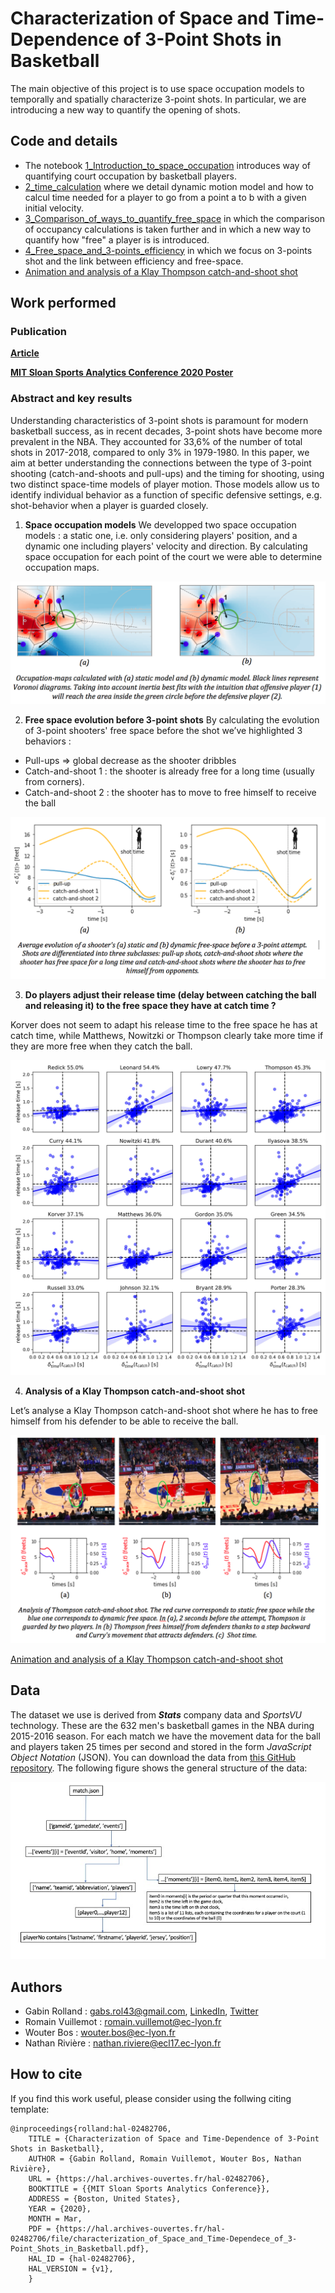 # Characterization of Space and Time-Dependence of 3-Point Shots in Basketball
The main objective of this project is to use space occupation models to temporally and spatially characterize 3-point shots. In particular, we are introducing a new way to quantify the opening of shots.

## Code and details

* The notebook [1_Introduction_to_space_occupation](https://nbviewer.jupyter.org/github/AmigoCap/MecaSportStats/blob/master/1_Introduction_to_space_occupation.ipynb) introduces way of quantifying court occupation by basketball players.
* [2_time_calculation](https://nbviewer.jupyter.org/github/AmigoCap/MecaSportStats/blob/master/2_Time_calculation.ipynb) where we detail dynamic motion model and how to calcul time needed for a player to go from a point a to b with a given initial velocity.
* [3_Comparison_of_ways_to_quantify_free_space](https://nbviewer.jupyter.org/github/AmigoCap/MecaSportStats/blob/master/3_Comparison_of_ways_to_quantify_free_space.ipynb) in which the comparison of occupancy calculations is taken further and in which a new way to quantify how "free" a player is is introduced.
* [4_Free_space_and_3-points_efficiency](https://nbviewer.jupyter.org/github/AmigoCap/MecaSportStats/blob/master/4_Free_space_and_3-points_efficiency.ipynb) in which we focus on 3-points shot and the link between efficiency and free-space.
* [Animation and analysis of a Klay Thompson catch-and-shoot shot](https://amigocap.github.io/MecaSportStats/video.mp4)

## Work performed

### Publication

[**Article**](http://www.sloansportsconference.com/wp-content/uploads/2020/02/Rolland_characterization_of_Space_and_Time-Dependece_of_3-Point_Shots_in_Basketball.pdf)

[**MIT Sloan Sports Analytics Conference 2020 Poster**](https://github.com/AmigoCap/MecaSportStats/blob/master/MIT_Sloan_sports_Analytics_Conference_Poster.pdf)

### Abstract and key results

Understanding characteristics of 3-point shots is paramount for modern basketball success, as in recent decades, 3-point shots have become more prevalent in the NBA. They accounted for 33,6% of the number of total shots in 2017-2018, compared to only 3% in 1979-1980. In this paper, we aim at better understanding the connections between the type of 3-point shooting (catch-and-shoots and pull-ups) and the timing for shooting, using two distinct space-time models of player motion. Those models allow us to identify individual behavior as a function of specific defensive settings, e.g. shot-behavior when a player is guarded closely.

1. **Space occupation models**
We developped two space occupation models : a static one, i.e. only considering players' position, and a dynamic one including players' velocity and direction. By calculating space occupation for each point of the court we were able to determine occupation maps.

![space occuaption maps](https://github.com/AmigoCap/MecaSportStats/blob/master/images/github_occupation_maps.png "space occuaption maps")

2. **Free space evolution before 3-point shots**
By calculating the evolution of 3-point shooters' free space before the shot we’ve highlighted 3 behaviors :

* Pull-ups => global decrease as the shooter dribbles
* Catch-and-shoot 1 : the shooter is already free for a long time (usually from corners).
* Catch-and-shoot 2 : the shooter has to move to free himself to receive the ball  

![free space](https://github.com/AmigoCap/MecaSportStats/blob/master/images/github_free_space.png "free space")

3. **Do players adjust their release time (delay between catching the ball and releasing it) to the free space they have at catch time ?**

Korver does not seem to adapt his release time to the free space he has at catch time, while Matthews, Nowitzki or Thompson clearly take more time if they are more free when they catch the ball.

![individual behavior](https://github.com/AmigoCap/MecaSportStats/blob/master/images/t_recep_release.jpg "individual behavior")

4. **Analysis of a Klay Thompson catch-and-shoot shot**

Let’s analyse a Klay Thompson catch-and-shoot shot where he has to free himself from his defender to be able to receive the ball. 

![Klay](https://github.com/AmigoCap/MecaSportStats/blob/master/images/github_thompson.png "Klay Thompson")

[Animation and analysis of a Klay Thompson catch-and-shoot shot](https://amigocap.github.io/MecaSportStats/video.mp4)

## Data

The dataset we use is derived from ***Stats*** company data and *SportsVU* technology. These are the 632 men's basketball games in the NBA during 2015-2016 season. For each match we have the movement data for the ball and players taken 25 times per second and stored in the form _JavaScript Object Notation_ (JSON). You can download the data from [this GitHub repository](https://github.com/neilmj/BasketballData/tree/master/2016.NBA.Raw.SportVU.Game.Logs). The following figure shows the general structure of the data:  

![dataschema](https://github.com/AmigoCap/MecaSportStats/blob/master/images/data.jpg "data schema")

## Authors

* Gabin Rolland : gabs.rol43@gmail.com, [LinkedIn](https://www.linkedin.com/in/gabin-rolland/), [Twitter](https://twitter.com/GabinRolland)
* Romain Vuillemot : romain.vuillemot@ec-lyon.fr
* Wouter Bos : wouter.bos@ec-lyon.fr
* Nathan Rivière : nathan.riviere@ecl17.ec-lyon.fr

## How to cite

If you find this work useful, please consider using the follwing citing template:

    @inproceedings{rolland:hal-02482706,
        TITLE = {Characterization of Space and Time-Dependence of 3-Point Shots in Basketball},
        AUTHOR = {Gabin Rolland, Romain Vuillemot, Wouter Bos, Nathan Rivière},
        URL = {https://hal.archives-ouvertes.fr/hal-02482706},
        BOOKTITLE = {{MIT Sloan Sports Analytics Conference}},
        ADDRESS = {Boston, United States},
        YEAR = {2020},
        MONTH = Mar,
        PDF = {https://hal.archives-ouvertes.fr/hal-02482706/file/characterization_of_Space_and_Time-Dependece_of_3-Point_Shots_in_Basketball.pdf},
        HAL_ID = {hal-02482706},
        HAL_VERSION = {v1},
        }